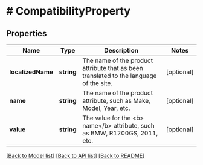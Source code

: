 # # CompatibilityProperty

## Properties

Name | Type | Description | Notes
------------ | ------------- | ------------- | -------------
**localizedName** | **string** | The name of the product attribute that as been translated to the language of the site. | [optional]
**name** | **string** | The name of the product attribute, such as Make, Model, Year, etc. | [optional]
**value** | **string** | The value for the &lt;b&gt; name&lt;/b&gt; attribute, such as BMW, R1200GS, 2011, etc. | [optional]

[[Back to Model list]](../../README.md#models) [[Back to API list]](../../README.md#endpoints) [[Back to README]](../../README.md)

